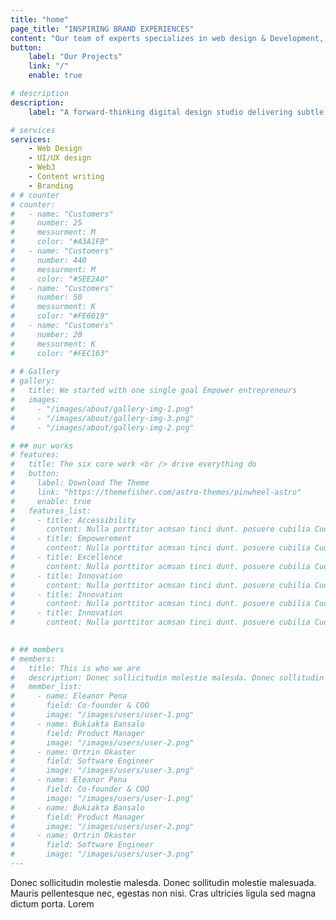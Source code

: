 ```yaml
---
title: "home"
page_title: "INSPIRING BRAND EXPERIENCES"
content: "Our team of experts specializes in web design & Development, branding, content creation, UI/UX Design, Community manage, and more."
button:
    label: "Our Projects"
    link: "/"
    enable: true

# description
description: 
    label: "A forward-thinking digital design studio delivering subtle experiences."

# services
services:
    - Web Design
    - UI/UX design
    - Web3
    - Content writing
    - Branding
# # counter
# counter:
#   - name: "Customers"
#     number: 25
#     messurment: M
#     color: "#A3A1FB"
#   - name: "Customers"
#     number: 440
#     messurment: M
#     color: "#5EE2A0"
#   - name: "Customers"
#     number: 50
#     messurment: K
#     color: "#FE6019"
#   - name: "Customers"
#     number: 20
#     messurment: K
#     color: "#FEC163"
    
# # Gallery
# gallery:
#   title: We started with one single goal Empower entrepreneurs
#   images:
#     - "/images/about/gallery-img-1.png"
#     - "/images/about/gallery-img-3.png"
#     - "/images/about/gallery-img-2.png"

# ## our works
# features:
#   title: The six core work <br /> drive everything do
#   button:
#     label: Download The Theme
#     link: "https://themefisher.com/astro-themes/pinwheel-astro"
#     enable: true
#   features_list:
#     - title: Accessibility
#       content: Nulla porttitor acmsan tinci dunt. posuere cubilia Cudfrae Donec velit neque, autor sit amet aliuam vel
#     - title: Empowerement
#       content: Nulla porttitor acmsan tinci dunt. posuere cubilia Cudfrae Donec velit neque, autor sit amet aliuam vel
#     - title: Excellence
#       content: Nulla porttitor acmsan tinci dunt. posuere cubilia Cudfrae Donec velit neque, autor sit amet aliuam vel
#     - title: Innovation
#       content: Nulla porttitor acmsan tinci dunt. posuere cubilia Cudfrae Donec velit neque, autor sit amet aliuam vel
#     - title: Innovation
#       content: Nulla porttitor acmsan tinci dunt. posuere cubilia Cudfrae Donec velit neque, autor sit amet aliuam vel
#     - title: Innovation
#       content: Nulla porttitor acmsan tinci dunt. posuere cubilia Cudfrae Donec velit neque, autor sit amet aliuam vel
    

# ## members
# members:
#   title: This is who we are
#   description: Donec sollicitudin molestie malesda. Donec sollitudin mol estie ultricies ligula sed magna dictum
#   member_list:
#     - name: Eleanor Pena
#       field: Co-founder & COO
#       image: "/images/users/user-1.png"
#     - name: Bukiakta Bansalo
#       field: Product Manager
#       image: "/images/users/user-2.png"
#     - name: Ortrin Okaster
#       field: Software Engineer
#       image: "/images/users/user-3.png"
#     - name: Eleanor Pena
#       field: Co-founder & COO
#       image: "/images/users/user-1.png"
#     - name: Bukiakta Bansalo
#       field: Product Manager
#       image: "/images/users/user-2.png"
#     - name: Ortrin Okaster
#       field: Software Engineer
#       image: "/images/users/user-3.png"
---
```

Donec sollicitudin molestie malesda. Donec sollitudin molestie malesuada. Mauris pellentesque nec, egestas non nisi. Cras ultricies ligula sed magna dictum porta. Lorem